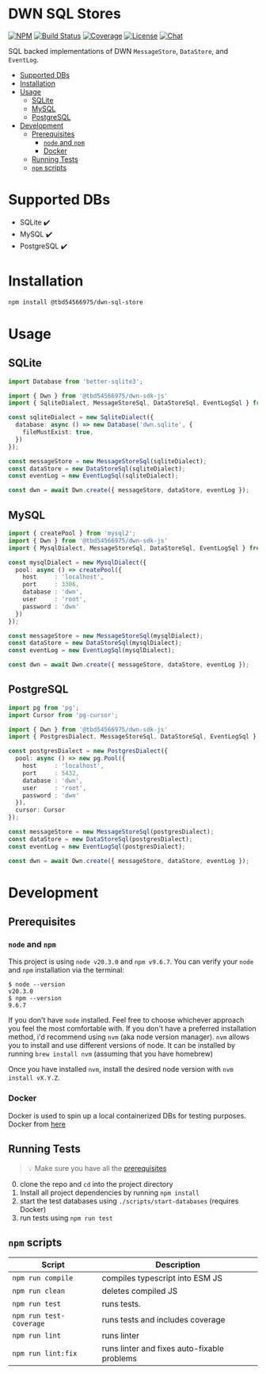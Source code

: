 # DWN SQL Stores <!-- omit in toc -->

[![NPM](https://img.shields.io/npm/v/@tbd54566975/dwn-sql-store.svg?style=flat-square&logo=npm&logoColor=FFFFFF&color=FFEC19&santize=true)](https://www.npmjs.com/package/@tbd54566975/dwn-sql-store)
[![Build Status](https://img.shields.io/github/actions/workflow/status/TBD54566975/dwn-sql-store/integrity-checks.yml?branch=main&logo=github&label=ci&logoColor=FFFFFF&style=flat-square)](https://github.com/TBD54566975/dwn-sql-store/actions/workflows/integrity-checks.yml)
[![Coverage](https://img.shields.io/codecov/c/gh/tbd54566975/dwn-sql-store/main?logo=codecov&logoColor=FFFFFF&style=flat-square&token=YI87CKF1LI)](https://codecov.io/github/TBD54566975/dwn-sql-store)
[![License](https://img.shields.io/npm/l/@tbd54566975/dwn-sql-store.svg?style=flat-square&color=24f2ff&logo=apache&logoColor=FFFFFF&santize=true)](https://github.com/TBD54566975/dwn-sql-store/blob/main/LICENSE)
[![Chat](https://img.shields.io/badge/chat-on%20discord-7289da.svg?style=flat-square&color=9a1aff&logo=discord&logoColor=FFFFFF&sanitize=true)](https://discord.com/channels/937858703112155166/969272658501976117)


SQL backed implementations of DWN `MessageStore`, `DataStore`, and `EventLog`. 

- [Supported DBs](#supported-dbs)
- [Installation](#installation)
- [Usage](#usage)
  - [SQLite](#sqlite)
  - [MySQL](#mysql)
  - [PostgreSQL](#postgresql)
- [Development](#development)
  - [Prerequisites](#prerequisites)
    - [`node` and `npm`](#node-and-npm)
    - [Docker](#docker)
  - [Running Tests](#running-tests)
  - [`npm` scripts](#npm-scripts)


# Supported DBs
* SQLite ✔️
* MySQL ✔️
* PostgreSQL ✔️

# Installation

```bash
npm install @tbd54566975/dwn-sql-store
```

# Usage

## SQLite

```typescript
import Database from 'better-sqlite3';

import { Dwn } from '@tbd54566975/dwn-sdk-js'
import { SqliteDialect, MessageStoreSql, DataStoreSql, EventLogSql } from '@tbd54566975/dwn-sql-store';

const sqliteDialect = new SqliteDialect({
  database: async () => new Database('dwn.sqlite', {
    fileMustExist: true,
  })
});

const messageStore = new MessageStoreSql(sqliteDialect);
const dataStore = new DataStoreSql(sqliteDialect);
const eventLog = new EventLogSql(sqliteDialect);

const dwn = await Dwn.create({ messageStore, dataStore, eventLog });
```

## MySQL

```typescript
import { createPool } from 'mysql2';
import { Dwn } from '@tbd54566975/dwn-sdk-js'
import { MysqlDialect, MessageStoreSql, DataStoreSql, EventLogSql } from '@tbd54566975/dwn-sql-store';

const mysqlDialect = new MysqlDialect({
  pool: async () => createPool({
    host     : 'localhost',
    port     : 3306,
    database : 'dwn',
    user     : 'root',
    password : 'dwn'
  })
});

const messageStore = new MessageStoreSql(mysqlDialect);
const dataStore = new DataStoreSql(mysqlDialect);
const eventLog = new EventLogSql(mysqlDialect);

const dwn = await Dwn.create({ messageStore, dataStore, eventLog });
```

## PostgreSQL

```typescript
import pg from 'pg';
import Cursor from 'pg-cursor';

import { Dwn } from '@tbd54566975/dwn-sdk-js'
import { PostgresDialect, MessageStoreSql, DataStoreSql, EventLogSql } from '@tbd54566975/dwn-sql-store';

const postgresDialect = new PostgresDialect({
  pool: async () => new pg.Pool({
    host     : 'localhost',
    port     : 5432,
    database : 'dwn',
    user     : 'root',
    password : 'dwn'
  }),
  cursor: Cursor
});

const messageStore = new MessageStoreSql(postgresDialect);
const dataStore = new DataStoreSql(postgresDialect);
const eventLog = new EventLogSql(postgresDialect);

const dwn = await Dwn.create({ messageStore, dataStore, eventLog });
```

# Development

## Prerequisites
### `node` and `npm`
This project is using `node v20.3.0` and `npm v9.6.7`. You can verify your `node` and `npm` installation via the terminal:

```
$ node --version
v20.3.0
$ npm --version
9.6.7
```

If you don't have `node` installed. Feel free to choose whichever approach you feel the most comfortable with. If you don't have a preferred installation method, i'd recommend using `nvm` (aka node version manager). `nvm` allows you to install and use different versions of node. It can be installed by running `brew install nvm` (assuming that you have homebrew)

Once you have installed `nvm`, install the desired node version with `nvm install vX.Y.Z`.

### Docker
Docker is used to spin up a local containerized DBs for testing purposes. Docker from [here](https://docs.docker.com/engine/install/)

## Running Tests
> 💡 Make sure you have all the [prerequisites](#prerequisites)

0. clone the repo and `cd` into the project directory
1. Install all project dependencies by running `npm install`
2. start the test databases using `./scripts/start-databases` (requires Docker)
3. run tests using `npm run test`

## `npm` scripts

| Script                  | Description                                 |
| ----------------------- | ------------------------------------------- |
| `npm run compile`       | compiles typescript into ESM JS             |
| `npm run clean`         | deletes compiled JS                         |
| `npm run test`          | runs tests.                                 |
| `npm run test-coverage` | runs tests and includes coverage            |
| `npm run lint`          | runs linter                                 |
| `npm run lint:fix`      | runs linter and fixes auto-fixable problems |
